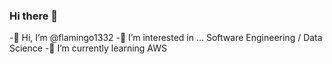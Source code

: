 ### Hi there 👋

<!--
**flamingo1332/flamingo1332** is a ✨ _special_ ✨ repository because its `README.md` (this file) appears on your GitHub profile.

Here are some ideas to get you started:
-->
-👋 Hi, I’m @flamingo1332
-👀 I’m interested in ... Software Engineering / Data Science
-🌱 I’m currently learning AWS

